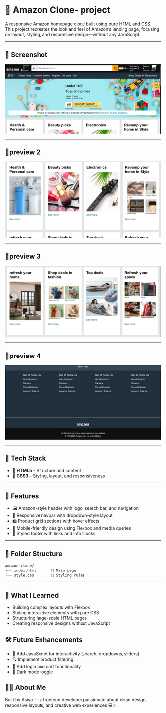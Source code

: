 # 🛒 Amazon Clone- project

A responsive Amazon homepage clone built using pure HTML and CSS. This project recreates the look and feel of Amazon’s landing page, focusing on layout, styling, and responsive design—without any JavaScript.

---

## 📸 Screenshot

![Amazon Clone Preview](https://github.com/asiya2123/amazon_clone/blob/502f9dcf1c1a36f7deceabad86f332631c89daaf/Screenshot%202025-09-24%20131557.png) 

---

## 📌preview 2
![Amazon Clone Preview](https://github.com/asiya2123/amazon_clone/blob/46fd010e2d50cc12607561dd6cbcc9bf85bc30fa/Screenshot%202025-09-24%20131631.png)

---

## 📌preview 3
![Amazon Clone Preview](https://github.com/asiya2123/amazon_clone/blob/cc6a20b3365c7af2485a4a3b24fca033b87dc492/Screenshot%202025-09-24%20131709.png)

---

## 📌preview 4
![Amazon Clone Preview](https://github.com/asiya2123/amazon_clone/blob/2096a01ad3de891ad2455121b64aa8d208d38888/Screenshot%202025-09-24%20131733.png)

---
## 🧰 Tech Stack

- 🧱 **HTML5** – Structure and content  
- 🎨 **CSS3** – Styling, layout, and responsiveness  

---

## 🎯 Features

- 🖼️ Amazon-style header with logo, search bar, and navigation  
- 🧭 Responsive navbar with dropdown-style layout  
- 🛍️ Product grid sections with hover effects  
- 📱 Mobile-friendly design using Flexbox and media queries  
- 🎨 Styled footer with links and info blocks  

---

## 📂 Folder Structure

```
amazon-clone/
├── index.html       🧱 Main page
└── style.css        🎨 Styling rules
```

---

## 📌 What I Learned

- Building complex layouts with Flexbox  
- Styling interactive elements with pure CSS  
- Structuring large-scale HTML pages  
- Creating responsive designs without JavaScript

## 🛠️ Future Enhancements

- 🧠 Add JavaScript for interactivity (search, dropdowns, sliders)  
- 🔍 Implement product filtering  
- 🧾 Add login and cart functionality  
- 🌙 Dark mode toggle

## 🙋‍♂️ About Me

Built by Asiya — a frontend developer passionate about clean design, responsive layouts, and creative web experiences 💻✨
